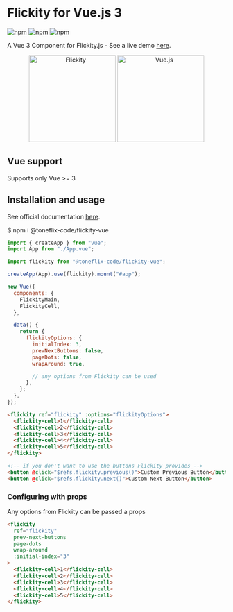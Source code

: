 # Flickity for Vue.js 3

[![npm](https://img.shields.io/npm/v/@toneflix-code/flickity-vue.svg?style=flat-square)](https://www.npmjs.com/package/@toneflix-code/flickity-vue)
[![npm](https://img.shields.io/npm/dt/@toneflix-code/flickity-vue.svg?style=flat-square)](https://www.npmjs.com/package/@toneflix-code/flickity-vue)
[![npm](https://img.shields.io/travis/drewjbartlett/vue-flickity.svg?branch=master&style=flat-square)](https://www.npmjs.com/package/vue-flickity)

A Vue 3 Component for Flickity.js - See a live demo [here](https://code.toneflix.com.ng/shared/flickity).

<p align="center">
    <img width="200" src="https://flickity.metafizzy.co/img/flickity-illustration.png" alt="Flickity">
    <img width="200" src="https://vuejs.org/images/logo.png" alt="Vue.js">
</p>

## Vue support

Supports only Vue >= 3

## Installation and usage

See official documentation [here](http://flickity.metafizzy.co/).

$ npm i @toneflix-code/flickity-vue

```js
import { createApp } from "vue";
import App from "./App.vue";

import flickity from "@toneflix-code/flickity-vue";

createApp(App).use(flickity).mount("#app");

new Vue({
  components: {
    FlickityMain,
    FlickityCell,
  },

  data() {
    return {
      flickityOptions: {
        initialIndex: 3,
        prevNextButtons: false,
        pageDots: false,
        wrapAround: true,

        // any options from Flickity can be used
      },
    };
  },
});
```

```html
<flickity ref="flickity" :options="flickityOptions">
  <flickity-cell>1</flickity-cell>
  <flickity-cell>2</flickity-cell>
  <flickity-cell>3</flickity-cell>
  <flickity-cell>4</flickity-cell>
  <flickity-cell>5</flickity-cell>
</flickity>

<!-- if you don't want to use the buttons Flickity provides -->
<button @click="$refs.flickity.previous()">Custom Previous Button</button>
<button @click="$refs.flickity.next()">Custom Next Button</button>
```

### Configuring with props

Any options from Flickity can be passed a props

```html
<flickity
  ref="flickity"
  prev-next-buttons
  page-dots
  wrap-around
  :initial-index="3"
>
  <flickity-cell>1</flickity-cell>
  <flickity-cell>2</flickity-cell>
  <flickity-cell>3</flickity-cell>
  <flickity-cell>4</flickity-cell>
  <flickity-cell>5</flickity-cell>
</flickity>
```
